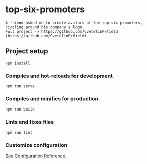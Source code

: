 # top-six-promoters
```
A friend asked me to create avatars of the top six promoters,
circling around his company's logo.
Full project -> https://github.com/CvetelinP/field (https://github.com/CvetelinP/field)
```

## Project setup
```
npm install
```

### Compiles and hot-reloads for development
```
npm run serve
```

### Compiles and minifies for production
```
npm run build
```

### Lints and fixes files
```
npm run lint
```

### Customize configuration
See [Configuration Reference](https://cli.vuejs.org/config/).
